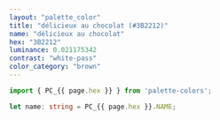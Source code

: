 ```yaml
---
layout: "palette_color"
title: "délicieux au chocolat (#3B2212)"
name: "délicieux au chocolat"
hex: "3B2212"
luminance: 0.021175342
contrast: "white-pass"
color_category: "brown"
---
```


```typescript
import { PC_{{ page.hex }} } from 'palette-colors';

let name: string = PC_{{ page.hex }}.NAME;
```
